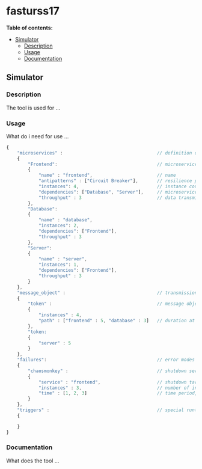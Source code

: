 # fasturss17

**Table of contents:**

- [Simulator](#Sim)
	- [Description](#Sim-Des)
	- [Usage](#Sim-Use)
	- [Documentation](#Sim-Doc)

## <a name="Sim"></a>Simulator

### <a name="Sim-Des"></a>Description

The tool is used for ...

### <a name="Sim-Use"></a>Usage

What do i need for use ...

```javascript
{
	"microservices" :									// definition of all microservices
	{
		"Frontend":										// microservice
		{
			"name" : "frontend",						// name
			"antipatterns" : ["Circuit Breaker"],		// resilience pattern
			"instances": 4,								// instance counter
			"dependencies": ["Database", "Server"],		// microservice dependency
			"throughput" : 3							// data transmission rate
		},
		"Database":
		{
			"name" : "database",
			"instances": 2,
			"dependencies": ["Frontend"],
			"throughput" : 3
		},
		"Server":
		{
			"name" : "server",
			"instances": 1,
			"dependencies": ["Frontend"],
			"throughput" : 3
		}
	},
	"message_object" :									// transmission object
	{
		"token" :										// message object
		{
			"instances" : 4,
			"path" : ["frontend" : 5, "database" : 3] 	// duration at a microservice
		},
		"token:
		{
			"server" : 5
		}
	},
	"failures":											// error modes
	{
		"chaosmonkey" :									// shutdown service
		{
			"service" : "frontend",						// shutdown target
			"instances" : 3,							// number of instances that should be killed
			"time" : [1, 2, 3]							// time period, at which the instances should be killed
		}
	},
	"triggers" :										// special runtime events
	{

	}
}
```

### <a name="Sim-Doc"></a>Documentation

What does the tool ...
